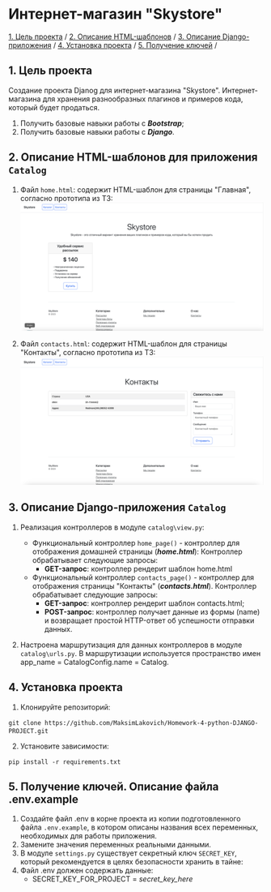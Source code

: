 # Интернет-магазин "Skystore"


[1. Цель проекта](#title1) / 
[2. Описание HTML-шаблонов](#title2) / 
[3. Описание Django-приложения](#title3) / 
[4. Установка проекта](#title4) / 
[5. Получение ключей](#title5) /


## <a id="title1">1. Цель проекта</a>
Создание проекта Djanog для интернет-магазина "Skystore".
Интернет-магазина для хранения разнообразных плагинов и примеров кода, который будет продаться.

1. Получить базовые навыки работы с ***Bootstrap***;
2. Получить базовые навыки работы с ***Django***.

    
## <a id="title2">2. Описание HTML-шаблонов для приложения `Catalog`</a>
1. Файл `home.html`: содержит HTML-шаблон для страницы "Главная", согласно прототипа из ТЗ:
![Прототип для страницы "Главная"](./static/images/Home_page.png)

2. Файл `contacts.html`: содержит HTML-шаблон для страницы "Контакты", согласно прототипа из ТЗ:
![Прототип для страницы "Контакты"](./static/images/Contacts_page.png)


   
## <a id="title3">3. Описание Django-приложения `Catalog`</a>

1) Реализация контроллеров в модуле `catalog\view.py`:
   - Функциональный контроллер `home_page()` - контроллер для отображения домашней страницы (***home.html***):
   Контроллер обрабатывает следующие запросы:
     - **GET-запрос**: контроллер рендерит шаблон home.html
   - Функциональный контроллер `contacts_page()` - контроллер для отображения страницы "Контакты" (***contacts.html***).
   Контроллер обрабатывает следующие запросы:
     - **GET-запрос**: контроллер рендерит шаблон contacts.html;
     - **POST-запрос**: контроллер получает данные из формы (name) и возвращает простой HTTP-ответ об успешности отправки данных.

2) Настроена маршрутизация для данных контроллеров в модуле `catalog\urls.py`.
В маршрутизации используется пространство имен app_name = CatalogConfig.name = Catalog.



## <a id="title4">4. Установка проекта</a>
1. Клонируйте репозиторий:
```
git clone https://github.com/MaksimLakovich/Homework-4-python-DJANGO-PROJECT.git
```

2. Установите зависимости:
```
pip install -r requirements.txt
```



## <a id="title5">5. Получение ключей. Описание файла .env.example</a> 
1. Создайте файл .env в корне проекта из копии подготовленного файла `.env.example`, в котором описаны названия всех переменных, необходимых для работы приложения.
2. Замените значения переменных реальными данными.
3. В модуле `settings.py` существует секретный ключ `SECRET_KEY`, который рекомендуется в целях безопасности хранить в тайне:
4. Файл .env должен содержать данные:
   - SECRET_KEY_FOR_PROJECT = *secret_key_here*